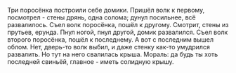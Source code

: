   Три поросёнка построили себе домики. Пришёл волк к первому, посмотрел - стены дрянь, одна солома; дунул посильнее, всё развалилось. Съел волк поросёнка, пошёл к другому. Смотрит, стены из прутьев, ерунда. Пнул ногой, пнул другой, домик развалился. Съел волк второго поросёнка, пошёл к последнему. А вот с последним вышел облом. Нет, дверь-то волк выбил, и даже стенку как-то умудрился развалить. Но тут на него свалилась крыша.
Мораль: да будь ты хоть последней свиньёй, главное - иметь солидную крышу.    